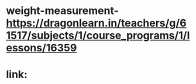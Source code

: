 # weight-measurement- https://dragonlearn.in/teachers/g/61517/subjects/1/course_programs/1/lessons/16359
# link: 
